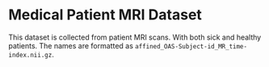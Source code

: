 # Medical Patient MRI Dataset

This dataset is collected from patient MRI scans. With both sick and healthy patients. 
The names are formatted as `affined_OAS-Subject-id_MR_time-index.nii.gz`.

